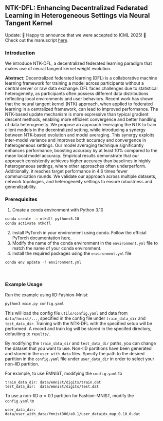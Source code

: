 ## NTK-DFL: Enhancing Decentralized Federated Learning in Heterogeneous Settings via Neural Tangent Kernel

Update: 🙌 Happy to announce that we were accepted to ICML 2025! 🙌 Check out the manuscript [here](https://arxiv.org/abs/2410.01922).

### Introduction
We introduce NTK-DFL, a decentralized federated learning paradigm that makes use of neural tangent kernel weight evolution.

**Abstract**: Decentralized federated learning (DFL) is a collaborative machine learning framework for training a model across participants without a central server or raw data exchange. DFL faces challenges due to statistical heterogeneity, as participants often possess different data distributions reflecting local environments and user behaviors. Recent work has shown that the neural tangent kernel (NTK) approach, when applied to federated learning in a centralized framework, can lead to improved performance. The NTK-based update mechanism is more expressive than typical gradient descent methods, enabling more efficient convergence and better handling of data heterogeneity. We propose an approach leveraging the NTK to train client models in the decentralized setting, while introducing a synergy between NTK-based evolution and model averaging. This synergy exploits inter-model variance and improves both accuracy and convergence in heterogeneous settings. Our model averaging technique significantly enhances performance, boosting accuracy by at least 10% compared to the mean local model accuracy. Empirical results demonstrate that our approach consistently achieves higher accuracy than baselines in highly heterogeneous settings, where other approaches often underperform. Additionally, it reaches target performance in 4.6 times fewer communication rounds. We validate our approach across multiple datasets, network topologies, and heterogeneity settings to ensure robustness and generalizability. 
<br />
### Prerequisites

1) Create a conda environment with Python 3.10
```bash
conda create -n ntkdfl python=3.10
conda activate ntkdfl
```
2) Install PyTorch in your environment using conda. Follow the official PyTorch documentation [here](https://pytorch.org/get-started/locally/).
3) Modify the name of the conda environment in the `environment.yml` file to match the name of your conda environment.
4) Install the required packages using the `environment.yml` file
```bash
conda env update -f environment.yml
```

<br />

### Example Usage

Run the example using IID Fashion-Mnist: 
```bash
python3 main.py config.yaml
```
This will load the config file `utils/config.yaml` and data from `data/fmnist/...`, specified in the config file under `train_data_dir` and `test_data_dir`. Training with the NTK-DFL with the specified setup will be performed. A record and train log will be stored in the specifed directory, defaulting to `results/`.

By modifying the `train_data_dir` and `test_data_dir` paths, you can change the dataset that you want to use. Non-IID partitions have been generated and stored in the `user_with_data` files. Specify the path to the desired partition in the `config.yaml` file under `user_data_dir` in order to select your non-IID partition.

For example, to use EMNIST, modifying the `config.yaml` to 
```
train_data_dir: data/emnist/digits/train.dat
test_data_dir:  data/emnist/digits/test.dat
```

To use a non-IID $\alpha=0.1$ partition for Fashion-MNIST, modify the `config.yaml` to 
```
user_data_dir: data/user_with_data/fmnist300/a0.1/user_dataidx_map_0.10_0.dat
```
<br />

